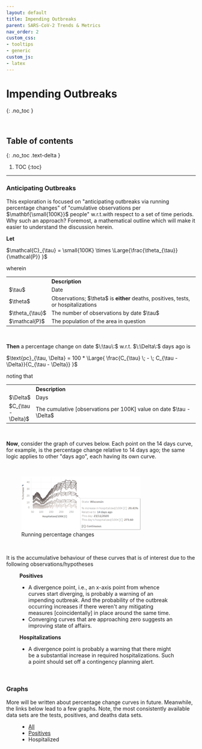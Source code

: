 ```yaml
---
layout: default
title: Impending Outbreaks
parent: SARS-CoV-2 Trends & Metrics
nav_order: 2
custom_css:
- tooltips
- generic
custom_js:
- latex
---
```


# Impending Outbreaks
{: .no_toc }

<br>

## Table of contents
{: .no_toc .text-delta }

1. TOC
{:toc}

---


### Anticipating Outbreaks

<p>This exploration is focused on "anticipating outbreaks via running percentage changes" of "cumulative observations per $\mathbf{\small{100K}}$ people" <span class="tooltip">w.r.t.<span class="tooltiptext">with respect to</span></span> a set of time periods.  Why such an approach?  Foremost, a mathematical outline which will make it easier to understand the discussion herein.</p>

<p><b>Let</b></p>

<div class="equation">$\mathcal{C}_{\tau} = \small{100K} \times \Large{\frac{\theta_{\tau}}{\mathcal{P}} }$</div>

<p>wherein</p>
<table>
  <tr>
    <th style="width: 13%;"></th><th style="text-align: left;">Description</th>
  </tr>
  <tr>
    <td>$\tau$</td><td>Date</td>
  </tr>
  <tr>
    <td>$\theta$</td><td>Observations;  $\theta$ is <b>either</b> deaths, positives, tests, or hospitalizations</td>
  </tr>
  <tr>
    <td>$\theta_{\tau}$</td><td>The number of observations by date $\tau$</td>
  </tr>
  <tr>
    <td>$\mathcal{P}$</td><td>The population of the area in question</td>
  </tr>
</table>

<br>

<p><b>Then</b> a percentage change on date $\:\tau\:$ w.r.t. $\:\Delta\:$ days ago is</p>

<div class="equation">$\text{pc}_{\tau, \Delta} = 100 * \Large{ \frac{C_{\tau} \; - \; C_{\tau - \Delta}}{C_{\tau - \Delta}} }$</div>

<p>noting that</p>

<table>
  <tr>
    <th style="width:13%"></th><th style="text-align: left;">Description</th>
  </tr>
  <tr>
    <td>$\Delta$</td><td>Days</td>
  </tr>
  <tr>
    <td>$C_{\tau - \Delta}$</td><td>The cumulative [observations per 100K] value on date $\tau - \Delta$</td>
  </tr>
</table>

<br>

<p><b>Now</b>, consider the  graph of curves below.  Each point on the 14 days curve, for example, is the
percentage change relative to 14 days ago; the same logic applies to other "days ago", each having
its own curve.</p>

<br>

<figure>
  <img src="/assets/images/sars/delta.png" alt="stick" style="width:75%" />
  <figcaption>Running percentage changes</figcaption>
</figure>

<br>

<p>It is the accumulative behaviour of these curves that is of interest due to the following observations/hypotheses</p>

<div style="margin-left: 35px;margin-right: 55px">
  <b>Positives</b>
  <ul>
    <li>A divergence point, i.e., an x-axis point from whence curves start diverging, is probably a warning of an impending
      outbreak.  And the probability of the outbreak occurring increases if there weren't any mitigating measures
      [coincidentally] in place around the same time.</li>
    <li>Converging curves that are approaching zero suggests an improving state of affairs.</li>
  </ul>

  <b>Hospitalizations</b>
  <ul>
    <li>A divergence point is probably a warning that there might be a substantial increase
      in required hospitalizations.  Such a point should set off a contingency planning alert.</li>
  </ul>
</div>

<br>

### Graphs

<p>More will be written about percentage change curves in future.  Meanwhile, the links below lead to a few graphs.  Note, the most consistently available data sets are the tests, positives, and deaths data sets.</p>

<ul style="margin-left: 35px;margin-right: 55px">
  <li><a href="https://public.tableau.com/views/percentages_twb/percentages_twb?:language=en-GB&:display_count=n&:origin=viz_share_link" target="\\\_blank">All</a></li>

  <li><a href="https://public.tableau.com/views/PercentageChangeCumulativeValuesper100KSingleState/percentagesPRD_twb?:language=en-GB&:display_count=n&:origin=viz_share_link" target="\\\_blank">Positives</a></li>

  <li><a "https://public.tableau.com/views/percentagesHRD_twb/percentagesHRD_twb?:language=en-GB&:retry=yes&:display_count=n&:origin=viz_share_link" target="\\\_blank">Hospitalized</a></li>
</ul>

<br>
<br>
<br>
<br>
